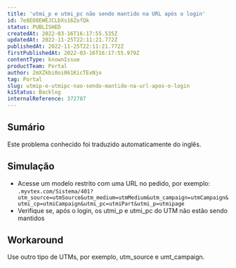 ```yaml
---
title: 'utmi_p e utmi_pc não sendo mantido na URL após o login'
id: 7e8EO8EWEJCLbXs16ZofQk
status: PUBLISHED
createdAt: 2022-03-16T16:17:55.535Z
updatedAt: 2022-11-25T22:11:21.772Z
publishedAt: 2022-11-25T22:11:21.772Z
firstPublishedAt: 2022-03-16T16:17:55.979Z
contentType: knownIssue
productTeam: Portal
author: 2mXZkbi0oi061KicTExNjo
tag: Portal
slug: utmip-e-utmipc-nao-sendo-mantido-na-url-apos-o-login
kiStatus: Backlog
internalReference: 372787
---
```


## Sumário

<div class="alert alert-info">
  <p>Este problema conhecido foi traduzido automaticamente do inglês.</p>
</div>



## Simulação


- Acesse um modelo restrito com uma URL no pedido, por exemplo: `.myvtex.com/Sistema/401?utm_source=utmSource&utm_medium=utmMedium&utm_campaign=utmCampaign&utmi_cp=utmiCampaign&utmi_pc=utmiPart&utmi_p=utmipage`
- Verifique se, após o login, os utmi_p e utmi_pc do UTM não estão sendo mantidos



## Workaround


Use outro tipo de UTMs, por exemplo, utm_source e umt_campaign.

